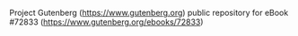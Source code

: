 Project Gutenberg (https://www.gutenberg.org) public repository
for eBook #72833 (https://www.gutenberg.org/ebooks/72833)
